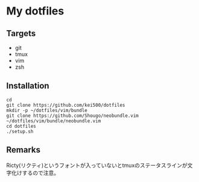 # My dotfiles
## Targets
- git
- tmux
- vim
- zsh

## Installation 
    cd
    git clone https://github.com/kei500/dotfiles
    mkdir -p ~/dotfiles/vim/bundle
    git clone https://github.com/Shougo/neobundle.vim ~/dotfiles/vim/bundle/neobundle.vim
    cd dotfiles
    ./setup.sh

## Remarks
Ricty(リクティ)というフォントが入っていないとtmuxのステータスラインが文字化けするので注意。

